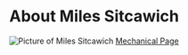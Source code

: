 # About Miles Sitcawich
![Picture of Miles Sitcawich](Miles-Sitcawich/IMG_3817_Original2.jpg)
[Mechanical Page](mechanical.md)
